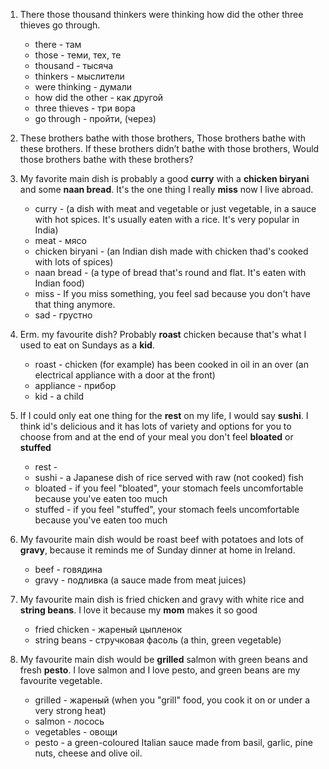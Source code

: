
1. There those thousand thinkers were thinking how did the other three thieves go through.
   - there - там
   - those - теми, тех, те
   - thousand - тысяча
   - thinkers - мыслители
   - were thinking - думали
   - how did the other - как другой
   - three thieves - три вора
   - go through - пройти, (через)

2. These brothers bathe with those brothers, 
Those brothers bathe with these brothers. 
If these brothers didn’t bathe with those brothers,
Would those brothers bathe with these brothers?


1. My favorite main dish is probably a good **curry** with a **chicken biryani** and some **naan bread**.
It's the one thing I really **miss** now I live abroad.
   - curry - (a dish with meat and vegetable or just vegetable, in a sauce with hot spices. It's usually eaten with a rice. It's very popular in India)
   - meat - мясо
   - chicken biryani - (an Indian dish made with chicken thad's cooked with lots of spices)
   - naan bread - (a type of bread that's round and flat. It's eaten with Indian food)
   - miss - If you miss something, you feel sad because you don't have that thing anymore.
   - sad - грустно
2. Erm. my favourite dish? Probably **roast** chicken because that's what I used to eat on Sundays as a **kid**.
   - roast - chicken (for example) has been cooked in oil in an over (an electrical appliance with a door at the front)
   - appliance - прибор
   - kid - a child
3. If I could only eat one thing for the **rest** on my life, I would say **sushi**. I think id's delicious
and it has lots of variety and options for you to choose from and at the end of your meal you don't feel **bloated** or
**stuffed**
   - rest - 
   - sushi - a Japanese dish of rice served with raw (not cooked) fish
   - bloated - if you feel "bloated", your stomach feels uncomfortable because you've eaten too much
   - stuffed - if you feel "stuffed", your stomach feels uncomfortable because you've eaten too much
4. My favourite main dish would be roast beef with potatoes and lots of **gravy**, because it reminds me of Sunday dinner at home in Ireland.
   - beef - говядина
   - gravy - подливка (a sauce made from meat juices)
5. My favourite main dish is fried chicken and gravy with white rice and **string beans**. I love it because my **mom** makes it so good
   - fried chicken - жареный цыпленок
   - string beans - стручковая фасоль (a thin, green vegetable)
6. My favourite main dish would be **grilled** salmon with green beans and fresh **pesto**. I love salmon and I love pesto, and green beans
are my favourite vegetable.
   - grilled - жареный (when you "grill" food, you cook it on or under a very strong heat)
   - salmon - лосось
   - vegetables - овощи
   - pesto - a green-coloured Italian sauce made from basil, garlic, pine nuts, cheese and olive oil.

